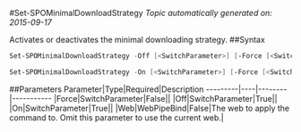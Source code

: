 #Set-SPOMinimalDownloadStrategy
*Topic automatically generated on: 2015-09-17*

Activates or deactivates the minimal downloading strategy.
##Syntax
```powershell
Set-SPOMinimalDownloadStrategy -Off [<SwitchParameter>] [-Force [<SwitchParameter>]] [-Web <WebPipeBind>]
```


```powershell
Set-SPOMinimalDownloadStrategy -On [<SwitchParameter>] [-Force [<SwitchParameter>]] [-Web <WebPipeBind>]
```


##Parameters
Parameter|Type|Required|Description
---------|----|--------|-----------
|Force|SwitchParameter|False||
|Off|SwitchParameter|True||
|On|SwitchParameter|True||
|Web|WebPipeBind|False|The web to apply the command to. Omit this parameter to use the current web.|
<!-- Ref: C058565B08865411CE66193FAB343294 -->